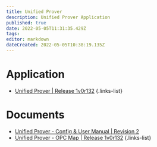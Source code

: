 ```yaml
---
title: Unified Prover
description: Unified Prover Application
published: true
date: 2022-05-05T11:31:35.429Z
tags: 
editor: markdown
dateCreated: 2022-05-05T10:38:19.135Z
---
```


# Application
- [Unified Prover | Release 1v0r132](/nano/applications/Unified_Prover_1v0r132.ccc)
{.links-list}
# Documents
- [Unified Prover - Config & User Manual | Revision 2](/nano/applications/Unified_Prover_Application-Config_and_User_Manual_R2.pdf)
- [Unified Prover - OPC Map | Release 1v0r132](/nano/applications/Unified_Prover_OPC_Map_1v0r132.pdf)
{.links-list}
